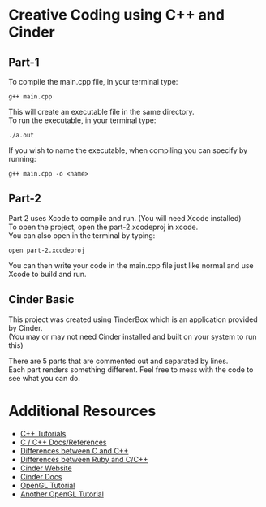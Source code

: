 # Creative Coding using C++ and Cinder  

## Part-1
To compile the main.cpp file, in your terminal type:
    
    g++ main.cpp

This will create an executable file in the same directory.  
To run the executable, in your terminal type:

    ./a.out

If you wish to name the executable, when compiling you can specify by running:

    g++ main.cpp -o <name>

## Part-2
Part 2 uses Xcode to compile and run. (You will need Xcode installed)  
To open the project, open the part-2.xcodeproj in xcode.  
You can also open in the terminal by typing:

    open part-2.xcodeproj

You can then write your code in the main.cpp file just like normal and use Xcode to build and run.

## Cinder Basic
This project was created using TinderBox which is an application provided by Cinder.  
(You may or may not need Cinder installed and built on your system to run this)

There are 5 parts that are commented out and separated by lines.  
Each part renders something different. Feel free to mess with the code to see what you can do.



# Additional Resources
- [C++ Tutorials](http://www.learncpp.com/)
- [C / C++ Docs/References](http://en.cppreference.com/w/)
- [Differences between C and C++](http://fossbytes.com/c-vs-c-differences-comparison/)
- [Differences between Ruby and C/C++](https://www.ruby-lang.org/en/documentation/ruby-from-other-languages/to-ruby-from-c-and-cpp/)
- [Cinder Website](https://libcinder.org/)
- [Cinder Docs](https://libcinder.org/docs/release/v0.9.0/index.html)
- [OpenGL Tutorial](http://learnopengl.com/)
- [Another OpenGL Tutorial](https://open.gl/)